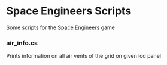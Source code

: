 # Space Engineers Scripts

Some scripts for the [Space Engineers](http://www.spaceengineersgame.com/) game

### air_info.cs

Prints information on all air vents of the grid on given lcd panel
